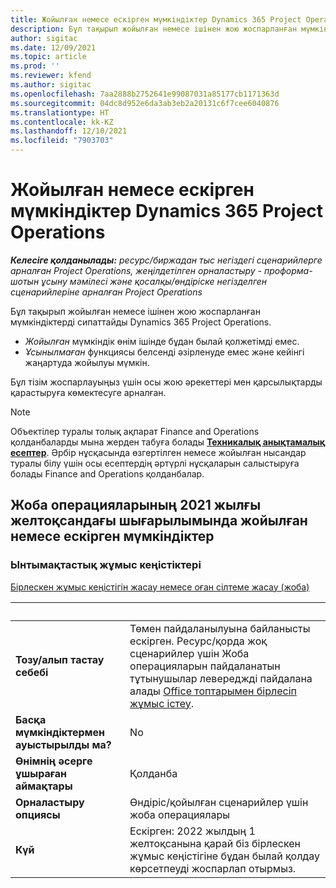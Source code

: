 ```yaml
---
title: Жойылған немесе ескірген мүмкіндіктер Dynamics 365 Project Operations
description: Бұл тақырып жойылған немесе ішінен жою жоспарланған мүмкіндіктерді сипаттайды Dynamics 365 Project Operations.
author: sigitac
ms.date: 12/09/2021
ms.topic: article
ms.prod: ''
ms.reviewer: kfend
ms.author: sigitac
ms.openlocfilehash: 7aa2888b2752641e99087031a85177cb1171363d
ms.sourcegitcommit: 04dc8d952e6da3ab3eb2a20131c6f7cee6040876
ms.translationtype: HT
ms.contentlocale: kk-KZ
ms.lasthandoff: 12/10/2021
ms.locfileid: "7903703"
---
```

# <a name="removed-or-deprecated-features-in-dynamics-365-project-operations"></a>Жойылған немесе ескірген мүмкіндіктер Dynamics 365 Project Operations

_**Келесіге қолданылады:** ресурс/биржадан тыс негіздегі сценарийлерге арналған Project Operations, жеңілдетілген орналастыру - проформа-шотын ұсыну мәмілесі және қосалқы/өндіріске негізделген сценарийлеріне арналған Project Operations_

Бұл тақырып жойылған немесе ішінен жою жоспарланған мүмкіндіктерді сипаттайды Dynamics 365 Project Operations.

- *Жойылған* мүмкіндік өнім ішінде бұдан былай қолжетімді емес.
- *Ұсынылмаған* функциясы белсенді әзірленуде емес және кейінгі жаңартуда жойылуы мүмкін.

Бұл тізім жоспарлауыңыз үшін осы жою әрекеттері мен қарсылықтарды қарастыруға көмектесуге арналған.

> [!NOTE]
> Объектілер туралы толық ақпарат Finance and Operations қолданбаларды мына жерден табуға болады [**Техникалық анықтамалық есептер**](/dynamics/s-e/global/axtechrefrep_61). Әрбір нұсқасында өзгертілген немесе жойылған нысандар туралы білу үшін осы есептердің әртүрлі нұсқаларын салыстыруға болады Finance and Operations қолданбалар.

## <a name="features-removed-or-deprecated-in-the-project-operations-december-2021-release"></a>Жоба операцияларының 2021 жылғы желтоқсандағы шығарылымында жойылған немесе ескірген мүмкіндіктер

### <a name="collaboration-workspaces"></a>Ынтымақтастық жұмыс кеңістіктері

[Бірлескен жұмыс кеңістігін жасау немесе оған сілтеме жасау (жоба)](/dynamicsax-2012/appuser-itpro/create-or-link-to-a-collaboration-workspace-project)

| &nbsp; | &nbsp; |
|--------|--------|
| **Тозу/алып тастау себебі** | Төмен пайдаланылуына байланысты ескірген. Ресурс/қорда жоқ сценарийлер үшін Жоба операцияларын пайдаланатын тұтынушылар левереджді пайдалана алады [Office топтарымен бірлесіп жұмыс істеу](../project-management/collaboration-groups.md). |
| **Басқа мүмкіндіктермен ауыстырылды ма?** | No |
| **Өнімнің әсерге ұшыраған аймақтары** | Қолданба  |
| **Орналастыру опциясы** | Өндіріс/қойылған сценарийлер үшін жоба операциялары |
| **Күй** | Ескірген: 2022 жылдың 1 желтоқсанына қарай біз бірлескен жұмыс кеңістігіне бұдан былай қолдау көрсетпеуді жоспарлап отырмыз. |
